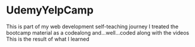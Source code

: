 # UdemyYelpCamp
This is part of my web development self-teaching journey 
I treated the bootcamp material as a codealong and...well...coded along with the videos 
This is the result of what I learned
